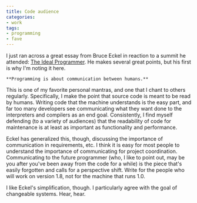 ```yaml
---
title: Code audience
categories:
- work
tags:
- programming
- fave
---
```


I just ran across a great essay from Bruce Eckel in reaction to a summit he attended: [The Ideal
Programmer][1].  He makes several great points, but his first is why I'm noting it here.

   [1]: http://mindview.net/WebLog/log-0038

	**Programming is about communication between humans.**

This is one of my favorite personal mantras, and one that I chant to others regularly.  Specifically, I make the point that source code is meant to be read by humans.  Writing code that the machine understands is the easy part, and far too many developers see communicating what they want done to the interpreters and compilers as an end goal.  Consistently, I find myself defending (to a variety of audiences) that the readability of code for maintenance is at least as important as functionality and performance.

Eckel has generalized this, though, discussing the importance of communication in requirements, etc.  I think it is easy for most people to understand the importance of communicating for project coordination.  Communicating to the future programmer (who, I like to point out, may be you after you've been away from the code for a while) is the piece that's easily forgotten and calls for a perspective shift.  Write for the people who will work on version 1.8, not for the machine that runs 1.0.

I like Eckel's simplification, though.  I particularly agree with the goal of changeable systems.  Hear, hear.
